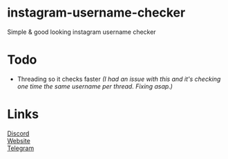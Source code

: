 # instagram-username-checker
 Simple & good looking instagram username checker
# Todo
 - Threading so it checks faster *(I had an issue with this and it's checking one time the same username per thread. Fixing asap.)*
# Links
[Discord](https://discord.gg/kws)<br />
[Website](https://kwayservices.top)<br />
[Telegram](https://t.me/kwaytv)<br />